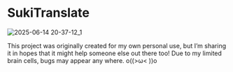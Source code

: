 # SukiTranslate

![2025-06-14 20-37-12_1](https://github.com/user-attachments/assets/a65d224d-ed54-4752-9d4c-077321b8cb77)

This project was originally created for my own personal use, but I’m sharing it in hopes that it might help someone else out there too! 
Due to my limited brain cells, bugs may appear any where. o((>ω< ))o

